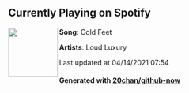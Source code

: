 ## Currently Playing on Spotify

[<img align="left" width="100" src="https://i.scdn.co/image/ab67616d00001e0294805d9c6cd1f558d0b0a8ef">](https://open.spotify.com/album/6bz7aXy1ov5S4Hz46mnjBk)

**Song**: Cold Feet

**Artists**: Loud Luxury

Last updated at 04/14/2021 07:54

#### Generated with [20chan/github-now](https://github.com/20chan/github-now)
